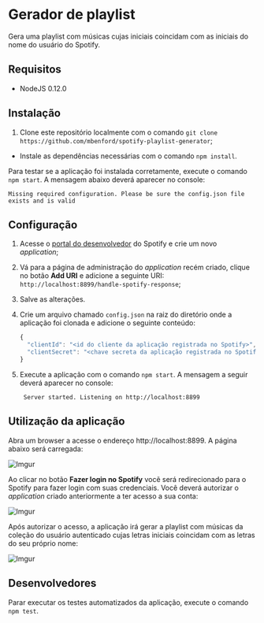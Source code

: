 # Gerador de playlist

Gera uma playlist com músicas cujas iniciais coincidam com as iniciais do nome do usuário do Spotify.

## Requisitos

- NodeJS 0.12.0

## Instalação

1. Clone este repositório localmente com o comando `git clone https://github.com/mbenford/spotify-playlist-generator`;
- Instale as dependências necessárias com o comando `npm install`.

Para testar se a aplicação foi instalada corretamente, execute o comando `npm start`. A mensagem abaixo deverá aparecer no console:

    Missing required configuration. Please be sure the config.json file exists and is valid
    
## Configuração

1. Acesse o [portal do desenvolvedor](https://developer.spotify.com/my-applications) do Spotify e crie um novo *application*;
2. Vá para a página de administração do *application* recém criado, clique no botão **Add URI** e adicione a seguinte URI: `http://localhost:8899/handle-spotify-response`;
3. Salve as alterações.
4. Crie um arquivo chamado `config.json` na raiz do diretório onde a aplicação foi clonada e adicione o seguinte conteúdo:

    ```javascript
    {
      "clientId": "<id do cliente da aplicação registrada no Spotify>",
      "clientSecret": "<chave secreta da aplicação registrada no Spotify>"
    }
    ```

5. Execute a aplicação com o comando `npm start`. A mensagem a seguir deverá aparecer no console:

        Server started. Listening on http://localhost:8899
    
## Utilização da aplicação

Abra um browser a acesse o endereço http://localhost:8899. A página abaixo será carregada:

![Imgur](http://i.imgur.com/X5zMEI4.jpg)

Ao clicar no botão **Fazer login no Spotify** vocẽ será redirecionado para o Spotify para fazer login com suas credenciais. Você deverá autorizar o *application* criado anteriormente a ter acesso a sua conta:

![Imgur](http://i.imgur.com/YA1xjUx.jpg)

Após autorizar o acesso, a aplicação irá gerar a playlist com músicas da coleção do usuário autenticado cujas letras iniciais coincidam com as letras do seu próprio nome:

![Imgur](http://i.imgur.com/Qm2bi2c.jpg)

## Desenvolvedores

Parar executar os testes automatizados da aplicação, execute o comando `npm test`.
